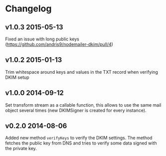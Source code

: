# Changelog

## v1.0.3 2015-05-13

Fixed an issue with long public keys (https://github.com/andris9/nodemailer-dkim/pull/4)

## v1.0.2 2015-01-13

Trim whitespace around keys and values in the TXT record when verifying DKIM setup

## v1.0.0 2014-09-12

Set transform stream as a callable function, this allows to use the same mail object several times (new DKIMSigner is created for every instance).

## v0.2.0 2014-08-06

Added new method `verifyKeys` to verify the DKIM settings. The method fetches the public key from DNS and tries to verify some data signed with the private key.